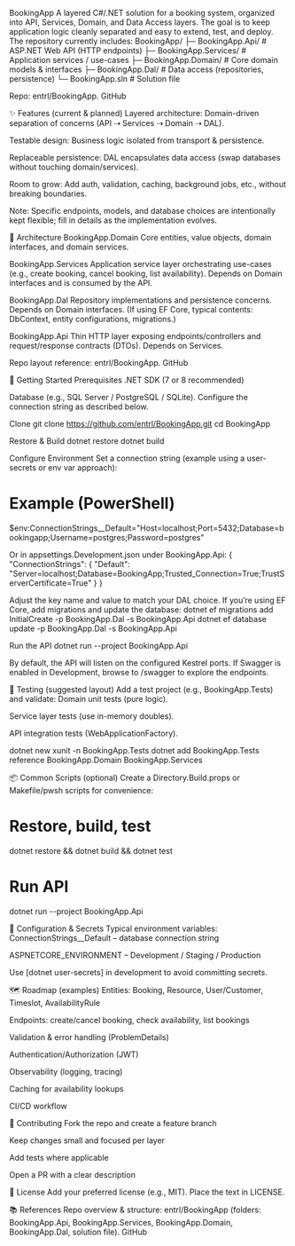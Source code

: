 BookingApp
A layered C#/.NET solution for a booking system, organized into API, Services, Domain, and Data Access layers. The goal is to keep application logic cleanly separated and easy to extend, test, and deploy. The repository currently includes:
BookingApp/
├─ BookingApp.Api/        # ASP.NET Web API (HTTP endpoints)
├─ BookingApp.Services/   # Application services / use-cases
├─ BookingApp.Domain/     # Core domain models & interfaces
├─ BookingApp.Dal/        # Data access (repositories, persistence)
└─ BookingApp.sln         # Solution file

Repo: entrl/BookingApp. GitHub

✨ Features (current & planned)
Layered architecture: Domain-driven separation of concerns (API ⇢ Services ⇢ Domain ⇢ DAL).


Testable design: Business logic isolated from transport & persistence.


Replaceable persistence: DAL encapsulates data access (swap databases without touching domain/services).


Room to grow: Add auth, validation, caching, background jobs, etc., without breaking boundaries.


Note: Specific endpoints, models, and database choices are intentionally kept flexible; fill in details as the implementation evolves.

🧱 Architecture
BookingApp.Domain
 Core entities, value objects, domain interfaces, and domain services.


BookingApp.Services
 Application service layer orchestrating use-cases (e.g., create booking, cancel booking, list availability). Depends on Domain interfaces and is consumed by the API.


BookingApp.Dal
 Repository implementations and persistence concerns. Depends on Domain interfaces. (If using EF Core, typical contents: DbContext, entity configurations, migrations.)


BookingApp.Api
 Thin HTTP layer exposing endpoints/controllers and request/response contracts (DTOs). Depends on Services.


Repo layout reference: entrl/BookingApp. GitHub

🚀 Getting Started
Prerequisites
.NET SDK (7 or 8 recommended)


Database (e.g., SQL Server / PostgreSQL / SQLite). Configure the connection string as described below.


Clone
git clone https://github.com/entrl/BookingApp.git
cd BookingApp

Restore & Build
dotnet restore
dotnet build

Configure Environment
Set a connection string (example using a user-secrets or env var approach):
# Example (PowerShell)
$env:ConnectionStrings__Default="Host=localhost;Port=5432;Database=bookingapp;Username=postgres;Password=postgres"

Or in appsettings.Development.json under BookingApp.Api:
{
  "ConnectionStrings": {
    "Default": "Server=localhost;Database=BookingApp;Trusted_Connection=True;TrustServerCertificate=True"
  }
}

Adjust the key name and value to match your DAL choice. If you’re using EF Core, add migrations and update the database:
dotnet ef migrations add InitialCreate -p BookingApp.Dal -s BookingApp.Api
dotnet ef database update -p BookingApp.Dal -s BookingApp.Api

Run the API
dotnet run --project BookingApp.Api

By default, the API will listen on the configured Kestrel ports. If Swagger is enabled in Development, browse to /swagger to explore the endpoints.

🧪 Testing (suggested layout)
Add a test project (e.g., BookingApp.Tests) and validate:
Domain unit tests (pure logic).


Service layer tests (use in-memory doubles).


API integration tests (WebApplicationFactory).


dotnet new xunit -n BookingApp.Tests
dotnet add BookingApp.Tests reference BookingApp.Domain BookingApp.Services


📦 Common Scripts (optional)
Create a Directory.Build.props or Makefile/pwsh scripts for convenience:
# Restore, build, test
dotnet restore && dotnet build && dotnet test

# Run API
dotnet run --project BookingApp.Api


🔧 Configuration & Secrets
Typical environment variables:
ConnectionStrings__Default – database connection string


ASPNETCORE_ENVIRONMENT – Development / Staging / Production


Use [dotnet user-secrets] in development to avoid committing secrets.

🗺️ Roadmap (examples)
Entities: Booking, Resource, User/Customer, Timeslot, AvailabilityRule


Endpoints: create/cancel booking, check availability, list bookings


Validation & error handling (ProblemDetails)


Authentication/Authorization (JWT)


Observability (logging, tracing)


Caching for availability lookups


CI/CD workflow



🤝 Contributing
Fork the repo and create a feature branch


Keep changes small and focused per layer


Add tests where applicable


Open a PR with a clear description



📄 License
Add your preferred license (e.g., MIT). Place the text in LICENSE.

📚 References
Repo overview & structure: entrl/BookingApp (folders: BookingApp.Api, BookingApp.Services, BookingApp.Domain, BookingApp.Dal, solution file). GitHub

